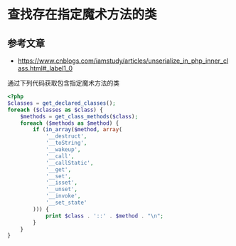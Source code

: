 # 查找存在指定魔术方法的类

## 参考文章

- https://www.cnblogs.com/iamstudy/articles/unserialize_in_php_inner_class.html#_label1_0

  

通过下列代码获取包含指定魔术方法的类

```php
<?php
$classes = get_declared_classes();
foreach ($classes as $class) {
    $methods = get_class_methods($class);
    foreach ($methods as $method) {
        if (in_array($method, array(
            '__destruct',
            '__toString',
            '__wakeup',
            '__call',
            '__callStatic',
            '__get',
            '__set',
            '__isset',
            '__unset',
            '__invoke',
            '__set_state'
        ))) {
            print $class . '::' . $method . "\n";
        }
    }
} 
```

